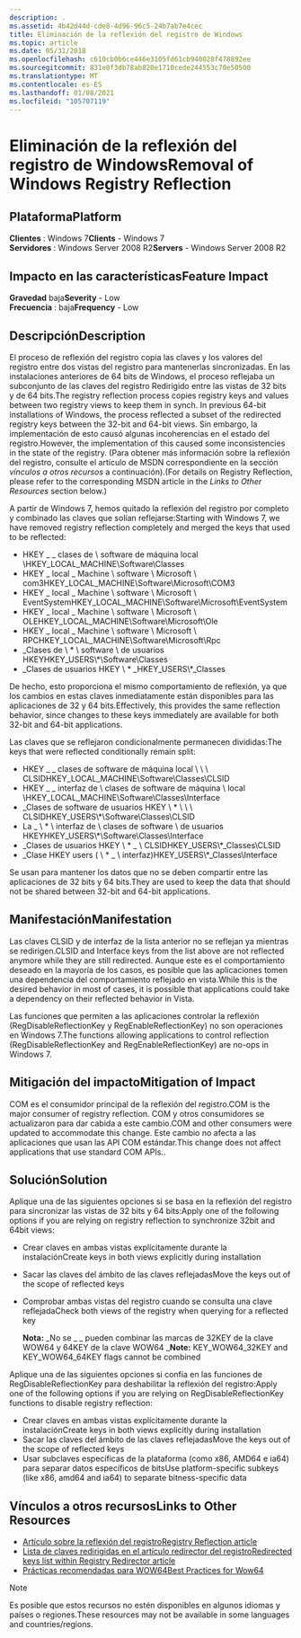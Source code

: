 ```yaml
---
description: .
ms.assetid: 4b42d44d-cde8-4d96-96c5-24b7ab7e4cec
title: Eliminación de la reflexión del registro de Windows
ms.topic: article
ms.date: 05/31/2018
ms.openlocfilehash: c610cb0b6ce446e3105fd61cb940028f478892ee
ms.sourcegitcommit: 831e8f3db78ab820e1710cede244553c70e50500
ms.translationtype: MT
ms.contentlocale: es-ES
ms.lasthandoff: 01/08/2021
ms.locfileid: "105707119"
---
```

# <a name="removal-of-windows-registry-reflection"></a><span data-ttu-id="c1e3f-103">Eliminación de la reflexión del registro de Windows</span><span class="sxs-lookup"><span data-stu-id="c1e3f-103">Removal of Windows Registry Reflection</span></span>

## <a name="platform"></a><span data-ttu-id="c1e3f-104">Plataforma</span><span class="sxs-lookup"><span data-stu-id="c1e3f-104">Platform</span></span>

<span data-ttu-id="c1e3f-105">**Clientes** : Windows 7</span><span class="sxs-lookup"><span data-stu-id="c1e3f-105">**Clients** - Windows 7</span></span>  
<span data-ttu-id="c1e3f-106">**Servidores** : Windows Server 2008 R2</span><span class="sxs-lookup"><span data-stu-id="c1e3f-106">**Servers** - Windows Server 2008 R2</span></span>  









## <a name="feature-impact"></a><span data-ttu-id="c1e3f-107">Impacto en las características</span><span class="sxs-lookup"><span data-stu-id="c1e3f-107">Feature Impact</span></span>

 <span data-ttu-id="c1e3f-108">**Gravedad** baja</span><span class="sxs-lookup"><span data-stu-id="c1e3f-108">**Severity** - Low</span></span>  
<span data-ttu-id="c1e3f-109">**Frecuencia** : baja</span><span class="sxs-lookup"><span data-stu-id="c1e3f-109">**Frequency** - Low</span></span>  





## <a name="description"></a><span data-ttu-id="c1e3f-110">Descripción</span><span class="sxs-lookup"><span data-stu-id="c1e3f-110">Description</span></span>

<span data-ttu-id="c1e3f-111">El proceso de reflexión del registro copia las claves y los valores del registro entre dos vistas del registro para mantenerlas sincronizadas. En las instalaciones anteriores de 64 bits de Windows, el proceso reflejaba un subconjunto de las claves del registro Redirigido entre las vistas de 32 bits y de 64 bits.</span><span class="sxs-lookup"><span data-stu-id="c1e3f-111">The registry reflection process copies registry keys and values between two registry views to keep them in synch. In previous 64-bit installations of Windows, the process reflected a subset of the redirected registry keys between the 32-bit and 64-bit views.</span></span> <span data-ttu-id="c1e3f-112">Sin embargo, la implementación de esto causó algunas incoherencias en el estado del registro.</span><span class="sxs-lookup"><span data-stu-id="c1e3f-112">However, the implementation of this caused some inconsistencies in the state of the registry.</span></span> <span data-ttu-id="c1e3f-113">(Para obtener más información sobre la reflexión del registro, consulte el artículo de MSDN correspondiente en la sección *vínculos a otros recursos* a continuación).</span><span class="sxs-lookup"><span data-stu-id="c1e3f-113">(For details on Registry Reflection, please refer to the corresponding MSDN article in the *Links to Other Resources* section below.)</span></span>

<span data-ttu-id="c1e3f-114">A partir de Windows 7, hemos quitado la reflexión del registro por completo y combinado las claves que solían reflejarse:</span><span class="sxs-lookup"><span data-stu-id="c1e3f-114">Starting with Windows 7, we have removed registry reflection completely and merged the keys that used to be reflected:</span></span>

-   <span data-ttu-id="c1e3f-115">HKEY \_ \_ clases de \\ software de máquina local \\</span><span class="sxs-lookup"><span data-stu-id="c1e3f-115">HKEY\_LOCAL\_MACHINE\\Software\\Classes</span></span>
-   <span data-ttu-id="c1e3f-116">HKEY \_ local \_ Machine \\ software \\ Microsoft \\ com3</span><span class="sxs-lookup"><span data-stu-id="c1e3f-116">HKEY\_LOCAL\_MACHINE\\Software\\Microsoft\\COM3</span></span>
-   <span data-ttu-id="c1e3f-117">HKEY \_ local \_ Machine \\ software \\ Microsoft \\ EventSystem</span><span class="sxs-lookup"><span data-stu-id="c1e3f-117">HKEY\_LOCAL\_MACHINE\\Software\\Microsoft\\EventSystem</span></span>
-   <span data-ttu-id="c1e3f-118">HKEY \_ local \_ Machine \\ software \\ Microsoft \\ OLE</span><span class="sxs-lookup"><span data-stu-id="c1e3f-118">HKEY\_LOCAL\_MACHINE\\Software\\Microsoft\\Ole</span></span>
-   <span data-ttu-id="c1e3f-119">HKEY \_ local \_ Machine \\ software \\ Microsoft \\ RPC</span><span class="sxs-lookup"><span data-stu-id="c1e3f-119">HKEY\_LOCAL\_MACHINE\\Software\\Microsoft\\Rpc</span></span>
-   <span data-ttu-id="c1e3f-120">\_Clases de \\ \* \\ software \\ de usuarios HKEY</span><span class="sxs-lookup"><span data-stu-id="c1e3f-120">HKEY\_USERS\\\*\\Software\\Classes</span></span>
-   <span data-ttu-id="c1e3f-121">\_Clases de usuarios HKEY \\ \* \_</span><span class="sxs-lookup"><span data-stu-id="c1e3f-121">HKEY\_USERS\\\*\_Classes</span></span>

<span data-ttu-id="c1e3f-122">De hecho, esto proporciona el mismo comportamiento de reflexión, ya que los cambios en estas claves inmediatamente están disponibles para las aplicaciones de 32 y 64 bits.</span><span class="sxs-lookup"><span data-stu-id="c1e3f-122">Effectively, this provides the same reflection behavior, since changes to these keys immediately are available for both 32-bit and 64-bit applications.</span></span>

<span data-ttu-id="c1e3f-123">Las claves que se reflejaron condicionalmente permanecen divididas:</span><span class="sxs-lookup"><span data-stu-id="c1e3f-123">The keys that were reflected conditionally remain split:</span></span>

-   <span data-ttu-id="c1e3f-124">HKEY \_ \_ clases de software de máquina local \\ \\ \\ CLSID</span><span class="sxs-lookup"><span data-stu-id="c1e3f-124">HKEY\_LOCAL\_MACHINE\\Software\\Classes\\CLSID</span></span>
-   <span data-ttu-id="c1e3f-125">HKEY \_ \_ interfaz de \\ clases de software de máquina \\ local \\</span><span class="sxs-lookup"><span data-stu-id="c1e3f-125">HKEY\_LOCAL\_MACHINE\\Software\\Classes\\Interface</span></span>
-   <span data-ttu-id="c1e3f-126">\_Clases de software de usuarios HKEY \\ \* \\ \\ \\ CLSID</span><span class="sxs-lookup"><span data-stu-id="c1e3f-126">HKEY\_USERS\\\*\\Software\\Classes\\CLSID</span></span>
-   <span data-ttu-id="c1e3f-127">La \_ \\ \* \\ interfaz de \\ clases de software \\ de usuarios HKEY</span><span class="sxs-lookup"><span data-stu-id="c1e3f-127">HKEY\_USERS\\\*\\Software\\Classes\\Interface</span></span>
-   <span data-ttu-id="c1e3f-128">\_Clases de usuarios HKEY \\ \* \_ \\ CLSID</span><span class="sxs-lookup"><span data-stu-id="c1e3f-128">HKEY\_USERS\\\*\_Classes\\CLSID</span></span>
-   <span data-ttu-id="c1e3f-129">\_Clase HKEY users ( \\ \* \_ \\ interfaz)</span><span class="sxs-lookup"><span data-stu-id="c1e3f-129">HKEY\_USERS\\\*\_Classes\\Interface</span></span>

<span data-ttu-id="c1e3f-130">Se usan para mantener los datos que no se deben compartir entre las aplicaciones de 32 bits y 64 bits.</span><span class="sxs-lookup"><span data-stu-id="c1e3f-130">They are used to keep the data that should not be shared between 32-bit and 64-bit applications.</span></span>

## <a name="manifestation"></a><span data-ttu-id="c1e3f-131">Manifestación</span><span class="sxs-lookup"><span data-stu-id="c1e3f-131">Manifestation</span></span>

<span data-ttu-id="c1e3f-132">Las claves CLSID y de interfaz de la lista anterior no se reflejan ya mientras se redirigen.</span><span class="sxs-lookup"><span data-stu-id="c1e3f-132">CLSID and Interface keys from the list above are not reflected anymore while they are still redirected.</span></span> <span data-ttu-id="c1e3f-133">Aunque este es el comportamiento deseado en la mayoría de los casos, es posible que las aplicaciones tomen una dependencia del comportamiento reflejado en vista.</span><span class="sxs-lookup"><span data-stu-id="c1e3f-133">While this is the desired behavior in most of cases, it is possible that applications could take a dependency on their reflected behavior in Vista.</span></span>

<span data-ttu-id="c1e3f-134">Las funciones que permiten a las aplicaciones controlar la reflexión (RegDisableReflectionKey y RegEnableReflectionKey) no son operaciones en Windows 7.</span><span class="sxs-lookup"><span data-stu-id="c1e3f-134">The functions allowing applications to control reflection (RegDisableReflectionKey and RegEnableReflectionKey) are no-ops in Windows 7.</span></span>

## <a name="mitigation-of-impact"></a><span data-ttu-id="c1e3f-135">Mitigación del impacto</span><span class="sxs-lookup"><span data-stu-id="c1e3f-135">Mitigation of Impact</span></span>

<span data-ttu-id="c1e3f-136">COM es el consumidor principal de la reflexión del registro.</span><span class="sxs-lookup"><span data-stu-id="c1e3f-136">COM is the major consumer of registry reflection.</span></span> <span data-ttu-id="c1e3f-137">COM y otros consumidores se actualizaron para dar cabida a este cambio.</span><span class="sxs-lookup"><span data-stu-id="c1e3f-137">COM and other consumers were updated to accommodate this change.</span></span> <span data-ttu-id="c1e3f-138">Este cambio no afecta a las aplicaciones que usan las API COM estándar.</span><span class="sxs-lookup"><span data-stu-id="c1e3f-138">This change does not affect applications that use standard COM APIs..</span></span>

## <a name="solution"></a><span data-ttu-id="c1e3f-139">Solución</span><span class="sxs-lookup"><span data-stu-id="c1e3f-139">Solution</span></span>

<span data-ttu-id="c1e3f-140">Aplique una de las siguientes opciones si se basa en la reflexión del registro para sincronizar las vistas de 32 bits y 64 bits:</span><span class="sxs-lookup"><span data-stu-id="c1e3f-140">Apply one of the following options if you are relying on registry reflection to synchronize 32bit and 64bit views:</span></span>

-   <span data-ttu-id="c1e3f-141">Crear claves en ambas vistas explícitamente durante la instalación</span><span class="sxs-lookup"><span data-stu-id="c1e3f-141">Create keys in both views explicitly during installation</span></span>
-   <span data-ttu-id="c1e3f-142">Sacar las claves del ámbito de las claves reflejadas</span><span class="sxs-lookup"><span data-stu-id="c1e3f-142">Move the keys out of the scope of reflected keys</span></span>
-   <span data-ttu-id="c1e3f-143">Comprobar ambas vistas del registro cuando se consulta una clave reflejada</span><span class="sxs-lookup"><span data-stu-id="c1e3f-143">Check both views of the registry when querying for a reflected key</span></span>

    <span data-ttu-id="c1e3f-144">**Nota:** \_No se \_ \_ pueden combinar las marcas de 32KEY de la clave WOW64 y 64KEY de la clave WOW64 \_</span><span class="sxs-lookup"><span data-stu-id="c1e3f-144">**Note:** KEY\_WOW64\_32KEY and KEY\_WOW64\_64KEY flags cannot be combined</span></span>

<span data-ttu-id="c1e3f-145">Aplique una de las siguientes opciones si confía en las funciones de RegDisableReflectionKey para deshabilitar la reflexión del registro:</span><span class="sxs-lookup"><span data-stu-id="c1e3f-145">Apply one of the following options if you are relying on RegDisableReflectionKey functions to disable registry reflection:</span></span>

-   <span data-ttu-id="c1e3f-146">Crear claves en ambas vistas explícitamente durante la instalación</span><span class="sxs-lookup"><span data-stu-id="c1e3f-146">Create keys in both views explicitly during installation</span></span>
-   <span data-ttu-id="c1e3f-147">Sacar las claves del ámbito de las claves reflejadas</span><span class="sxs-lookup"><span data-stu-id="c1e3f-147">Move the keys out of the scope of reflected keys</span></span>
-   <span data-ttu-id="c1e3f-148">Usar subclaves específicas de la plataforma (como x86, AMD64 e ia64) para separar datos específicos de bits</span><span class="sxs-lookup"><span data-stu-id="c1e3f-148">Use platform-specific subkeys (like x86, amd64 and ia64) to separate bitness-specific data</span></span>

## <a name="links-to-other-resources"></a><span data-ttu-id="c1e3f-149">Vínculos a otros recursos</span><span class="sxs-lookup"><span data-stu-id="c1e3f-149">Links to Other Resources</span></span>

-   [<span data-ttu-id="c1e3f-150">Artículo sobre la reflexión del registro</span><span class="sxs-lookup"><span data-stu-id="c1e3f-150">Registry Reflection article</span></span>](../winprog64/registry-reflection.md)
-   [<span data-ttu-id="c1e3f-151">Lista de claves redirigidas en el artículo redirector del registro</span><span class="sxs-lookup"><span data-stu-id="c1e3f-151">Redirected keys list within Registry Redirector article</span></span>](../winprog64/registry-redirector.md)
-   [<span data-ttu-id="c1e3f-152">Prácticas recomendadas para WOW64</span><span class="sxs-lookup"><span data-stu-id="c1e3f-152">Best Practices for Wow64</span></span>](/windows-hardware/drivers/display/microsoft-windows-vista-display-driver-64-bit-issues)

> [!Note]  
> <span data-ttu-id="c1e3f-153">Es posible que estos recursos no estén disponibles en algunos idiomas y países o regiones.</span><span class="sxs-lookup"><span data-stu-id="c1e3f-153">These resources may not be available in some languages and countries/regions.</span></span>

 

 

 
